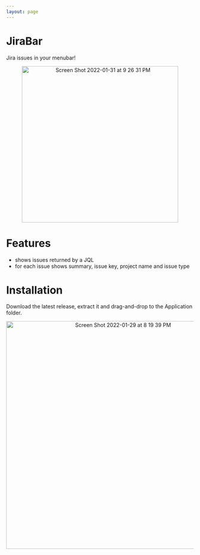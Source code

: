 ```yaml
---
layout: page
---
```

# JiraBar

Jira issues in your menubar!

<p align="center">
  <img width="420" alt="Screen Shot 2022-01-31 at 9 26 31 PM" src="https://user-images.githubusercontent.com/9363150/151904603-a65f2b20-189b-4038-9cea-6164f6a8c379.png">
</p>

# Features

 - shows issues returned by a JQL
 - for each issue shows summary, issue key, project name and issue type

# Installation

Download the latest release, extract it and drag-and-drop to the Application folder.

<p align="center">
  <img width="612" alt="Screen Shot 2022-01-29 at 8 19 39 PM" src="https://user-images.githubusercontent.com/9363150/151683143-3ef98781-ea7b-4856-b6f8-853996c43e1f.png">
</p>

